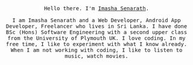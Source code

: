 <p align="center">
  <samp>
    Hello there. I'm <a href="https://imasha.xyz">Imasha Senarath</a>.<br> <br>
    I am Imasha Senarath and a Web Developer, Android App Developer, Freelancer who lives in Sri Lanka. I have done BSc (Hons) Software Engineering with a second upper class from the University of Plymouth UK. I love coding. In my free time, I like to experiment with what I know already. When I am not working with coding, I like to listen to music, watch movies.
  </samp>
</p>
